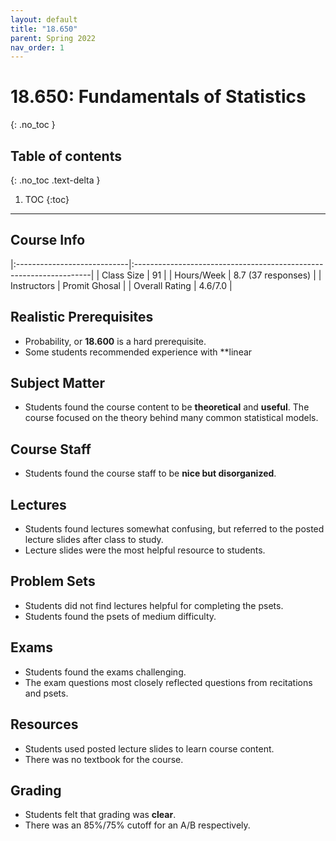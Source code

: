 ```yaml
---
layout: default
title: "18.650"
parent: Spring 2022
nav_order: 1
---
```


# 18.650: Fundamentals of Statistics
{: .no_toc }

## Table of contents
{: .no_toc .text-delta }

1. TOC
{:toc}

---

## Course Info

|:----------------------------|:-------------------------------------------------------------------|
| Class Size    		| 91                                                            		|
| Hours/Week        	| 8.7 (37 responses)                                          	| 
| Instructors         	| Promit Ghosal					|
| Overall Rating	| 4.6/7.0						|

## Realistic Prerequisites
* Probability, or **18.600** is a hard prerequisite. 
* Some students recommended experience with **linear 

## Subject Matter
* Students found the course content to be **theoretical** and **useful**. The course focused on the theory behind many common statistical models. 

## Course Staff
* Students found the course staff to be **nice but disorganized**.


## Lectures
* Students found lectures somewhat confusing, but referred to the posted lecture slides after class to study. 
* Lecture slides were the most helpful resource to students.

## Problem Sets
* Students did not find lectures helpful for completing the psets. 
* Students found the psets of medium difficulty. 

## Exams
* Students found the exams challenging.
* The exam questions most closely reflected questions from recitations and psets. 

## Resources
* Students used posted lecture slides to learn course content. 
* There was no textbook for the course.

## Grading
* Students felt that grading was **clear**. 
* There was an 85%/75% cutoff for an A/B respectively.

